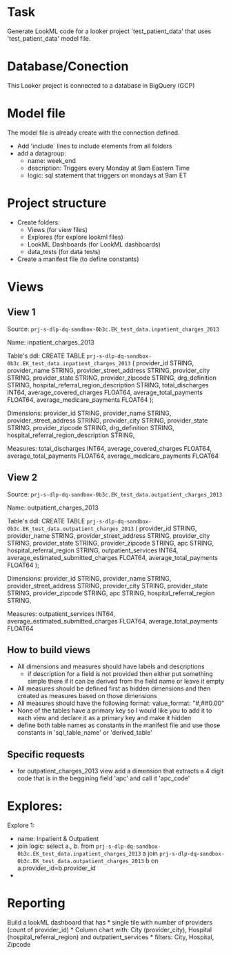 # Task

Generate LookML code for a looker project 'test_patient_data' that uses 'test_patient_data' model file.

# Database/Conection

This Looker project is connected to a database in BigQuery (GCP)

# Model file
The model file is already create with the connection defined.

* Add 'include` lines to include elements from all folders
* add a datagroup:
    * name: week_end
    * description: Triggers every Monday at 9am Eastern Time 
    * logic: sql statement that triggers on mondays at 9am ET

# Project structure

* Create folders:
    * Views (for view files)
    * Explores (for explore lookml files)
    * LookML Dashboards (for LookML dashboards)
    * data_tests (for data tests)
* Create a manifest file (to define constants)

# Views
## View 1

Source: `prj-s-dlp-dq-sandbox-0b3c.EK_test_data.inpatient_charges_2013`

Name: inpatient_charges_2013


Table's ddl:
CREATE TABLE `prj-s-dlp-dq-sandbox-0b3c.EK_test_data.inpatient_charges_2013`
(
  provider_id STRING,
  provider_name STRING,
  provider_street_address STRING,
  provider_city STRING,
  provider_state STRING,
  provider_zipcode STRING,
  drg_definition STRING,
  hospital_referral_region_description STRING,
  total_discharges INT64,
  average_covered_charges FLOAT64,
  average_total_payments FLOAT64,
  average_medicare_payments FLOAT64
);

Dimensions:
provider_id STRING,
  provider_name STRING,
  provider_street_address STRING,
  provider_city STRING,
  provider_state STRING,
  provider_zipcode STRING,
  drg_definition STRING,
  hospital_referral_region_description STRING,

Measures:
  total_discharges INT64,
  average_covered_charges FLOAT64,
  average_total_payments FLOAT64,
  average_medicare_payments FLOAT64


## View 2
Source: `prj-s-dlp-dq-sandbox-0b3c.EK_test_data.outpatient_charges_2013`

Name: outpatient_charges_2013


Table's ddl:
CREATE TABLE `prj-s-dlp-dq-sandbox-0b3c.EK_test_data.outpatient_charges_2013`
(
  provider_id STRING,
  provider_name STRING,
  provider_street_address STRING,
  provider_city STRING,
  provider_state STRING,
  provider_zipcode STRING,
  apc STRING,
  hospital_referral_region STRING,
  outpatient_services INT64,
  average_estimated_submitted_charges FLOAT64,
  average_total_payments FLOAT64
);

Dimensions:
  provider_id STRING,
  provider_name STRING,
  provider_street_address STRING,
  provider_city STRING,
  provider_state STRING,
  provider_zipcode STRING,
  apc STRING,
  hospital_referral_region STRING,

Measures:
  outpatient_services INT64,
  average_estimated_submitted_charges FLOAT64,
  average_total_payments FLOAT64

## How to build views

* All dimensions and measures should have labels and descriptions
    * if description for a field is not provided then either put something simple there if it can be derived from the field name or leave it empty
* All measures should be defined first as hidden dimensions and then created as measures based on those dimensions
* All measures should have the following format: value_format: "#,##0.00"
* None of the tables have a primary key so I would like you to add it to each view and declare it as a primary key and make it hidden
* define both table names as constants in the manifest file and use those constants in 'sql_table_name' or 'derived_table'

## Specific requests

* for outpatient_charges_2013 view add a dimension that extracts a 4 digit code that is in the beggining field 'apc' and call it 'apc_code'

# Explores:
Explore 1:
* name: Inpatient & Outpatient
* join logic: 
    select 
    a.*,
    b.*
    from `prj-s-dlp-dq-sandbox-0b3c.EK_test_data.inpatient_charges_2013` a
    join `prj-s-dlp-dq-sandbox-0b3c.EK_test_data.outpatient_charges_2013` b
    on a.provider_id=b.provider_id
* 

# Reporting
Build a lookML dashboard that has
    * single tile with number of providers (count of provider_id)
    * Column chart with: City (provider_city), Hospital (hospital_referral_region) and outpatient_services
    * filters: City, Hospital, Zipcode